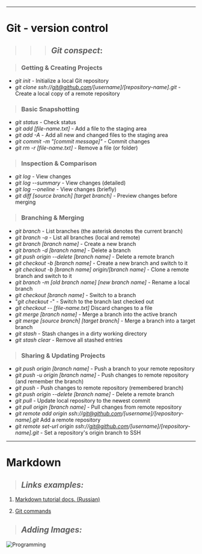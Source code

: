 ___________
# __Git - version control__

>>> ## **_Git conspect_**:

> ### **Getting & Creating Projects**
* *git init* -	Initialize a local Git repository
* *git clone ssh://git@github.com/[username]/[repository-name].git*	- Create a local copy of a remote repository

> ### **Basic Snapshotting**
* *git status* - Check status
* *git add [file-name.txt]* - Add a file to the staging area
* *git add -A* - Add all new and changed files to the staging area
* *git commit -m "[commit message]"* -	Commit changes
* *git rm -r [file-name.txt]* -	Remove a file (or folder)

> ### **Inspection & Comparison**
* *git log*	- View changes
* *git log --summary* -	View changes (detailed)
* *git log --oneline* -	View changes (briefly)
* *git diff [source branch] [target branch]* -	Preview changes before merging

> ### **Branching & Merging**
* *git branch* - List branches (the asterisk denotes the current branch)
* *git branch -a* -	List all branches (local and remote)
* *git branch [branch name]* -	Create a new branch
* *git branch -d [branch name]* - Delete a branch
* *git push origin --delete [branch name]* -	Delete a remote branch
* *git checkout -b [branch name]* -	Create a new branch and switch to it
* *git checkout -b [branch name] origin/[branch name]* -	Clone a remote branch and switch to it
* *git branch -m [old branch name] [new branch name]* -	Rename a local branch
* *git checkout [branch name]* - Switch to a branch
* "*git checkout -*" -	Switch to the branch last checked out
* *git checkout -- [file-name.txt]*	Discard changes to a file
* *git merge [branch name]* -	Merge a branch into the active branch
* *git merge [source branch] [target branch]* -	Merge a branch into a target branch
* *git stash* -	Stash changes in a dirty working directory
* *git stash clear* - Remove all stashed entries

> ### **Sharing & Updating Projects**
* *git push origin [branch name]* -	Push a branch to your remote repository
* *git push -u origin [branch name]* - Push changes to remote repository (and remember the branch)
* *git push* -	Push changes to remote repository (remembered branch)
* *git push origin --delete [branch name]* - Delete a remote branch
* *git pull* - Update local repository to the newest commit
* *git pull origin [branch name]* - Pull changes from remote repository
* *git remote add origin ssh://git@github.com/[username]/[repository-name].git* 	Add a remote repository
* *git remote set-url origin ssh://git@github.com/[username]/[repository-name].git* - Set a repository's origin branch to SSH

_________
# __Markdown__

>## __*Links examples:*__


1. [Markdown tutorial docs. (Russian)](https://gist.github.com/Jekins/2bf2d0638163f1294637#Links)


2. [Git commands](https://github.com/joshnh/Git-Commands)


>## __*Adding Images:*__

![Programming](programmer.jpg)

